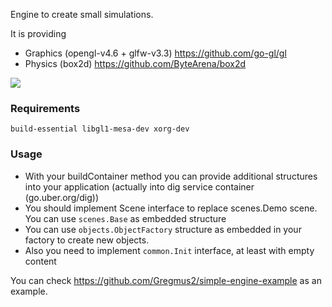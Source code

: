 Engine to create small simulations.

It is providing 
* Graphics (opengl-v4.6 + glfw-v3.3) https://github.com/go-gl/gl
* Physics (box2d) https://github.com/ByteArena/box2d

![](example.gif)

### Requirements

```build-essential libgl1-mesa-dev xorg-dev```

### Usage

* With your buildContainer method you can provide additional structures into your application
  (actually into dig service container (go.uber.org/dig))
* You should implement Scene interface to replace scenes.Demo scene.
You can use `scenes.Base` as embedded structure
* You can use `objects.ObjectFactory` structure as embedded in your factory to create new objects.
* Also you need to implement `common.Init` interface, at least with empty content

You can check https://github.com/Gregmus2/simple-engine-example as an example. 